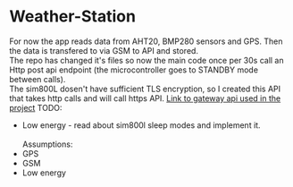 ﻿# Weather-Station
For now the app reads data from AHT20, BMP280 sensors and GPS. Then the data is transfered to via GSM to API and stored. <br>
The repo has changed it's files so now the main code once per 30s call an Http post api endpoint (the microcontroller goes to STANDBY mode between calls). <br>
The sim800L dosen't have sufficient TLS encryption, so I created this API that takes http calls and will call https API.
[Link to gateway api used in the project](https://github.com/kacperugorny1/GatewayApi)
TODO:
- Low energy - read about sim800l sleep modes and implement it.
<br><br>
Assumptions:
- GPS
- GSM
- Low energy
